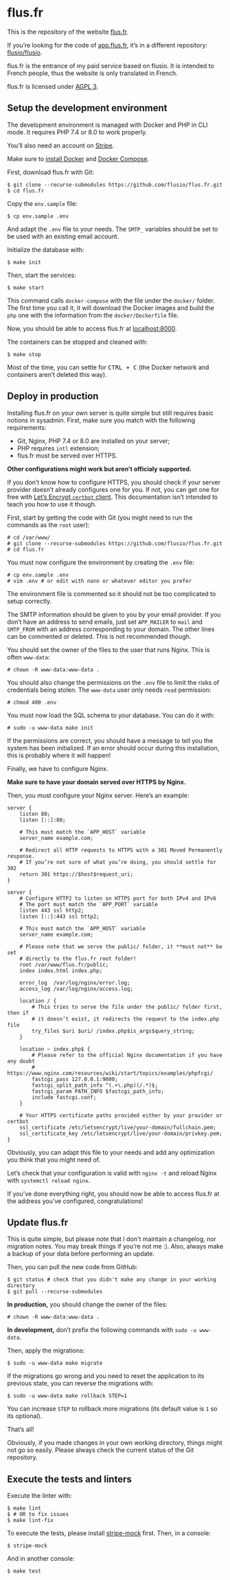 # flus.fr

This is the repository of the website [flus.fr](https://flus.fr).

If you’re looking for the code of [app.flus.fr](https://app.flus.fr), it’s in a
different repository: [flusio/flusio](https://github.com/flusio/flusio).

flus.fr is the entrance of my paid service based on flusio. It is intended to
French people, thus the website is only translated in French.

flus.fr is licensed under [AGPL 3](https://github.com/flusio/flus.fr/blob/main/LICENSE.txt).

## Setup the development environment

The development environment is managed with Docker and PHP in CLI mode. It
requires PHP 7.4 or 8.0 to work properly.

You’ll also need an account on [Stripe](https://stripe.com/).

Make sure to [install Docker](https://docs.docker.com/get-docker/) and
[Docker Compose](https://docs.docker.com/compose/install/).

First, download flus.fr with Git:

```console
$ git clone --recurse-submodules https://github.com/flusio/flus.fr.git
$ cd flus.fr
```

Copy the `env.sample` file:

```console
$ cp env.sample .env
```

And adapt the `.env` file to your needs. The `SMTP_` variables should be set to
be used with an existing email account.

Initialize the database with:

```console
$ make init
```

Then, start the services:

```console
$ make start
```

This command calls `docker-compose` with the file under the `docker/` folder.
The first time you call it, it will download the Docker images and build the
`php` one with the information from the `docker/Dockerfile` file.

Now, you should be able to access flus.fr at [localhost:8000](http://localhost:8000).

The containers can be stopped and cleaned with:

```console
$ make stop
```

Most of the time, you can settle for <kbd>CTRL + C</kbd> (the Docker network
and containers aren’t deleted this way).

## Deploy in production

Installing flus.fr on your own server is quite simple but still requires basic
notions in sysadmin. First, make sure you match with the following
requirements:

- Git, Nginx, PHP 7.4 or 8.0 are installed on your server;
- PHP requires `intl` extension;
- flus.fr must be served over <abbr>HTTPS</abbr>.

**Other configurations might work but aren’t officialy supported.**

If you don’t know how to configure HTTPS, you should check if your server
provider doesn’t already configures one for you. If not, you can get one for
free with [Let’s Encrypt `certbot` client](https://certbot.eff.org/). This
documentation isn’t intended to teach you how to use it though.

First, start by getting the code with Git (you might need to run the commands
as the `root` user):

```console
# cd /var/www/
# git clone --recurse-submodules https://github.com/flusio/flus.fr.git
# cd flus.fr
```

You must now configure the environment by creating the `.env` file:

```console
# cp env.sample .env
# vim .env # or edit with nano or whatever editor you prefer
```

The environment file is commented so it should not be too complicated to setup
correctly.

The SMTP information should be given to you by your email provider. If you
don’t have an address to send emails, just set `APP_MAILER` to `mail` and
`SMTP_FROM` with an address corresponding to your domain. The other lines can
be commented or deleted. This is not recommended though.

You should set the owner of the files to the user that runs Nginx. This is
often `www-data`:

```console
# chown -R www-data:www-data .
```

You should also change the permissions on the `.env` file to limit the risks of
credentials being stolen. The `www-data` user only needs `read` permission:

```console
# chmod 400 .env
```

You must now load the SQL schema to your database. You can do it with:

```console
# sudo -u www-data make init
```

If the permissions are correct, you should have a message to tell you the
system has been initialized. If an error should occur during this installation,
this is probably where it will happen!

Finally, we have to configure Nginx.

**Make sure to have your domain served over HTTPS by Nginx.**

Then, you must configure your Nginx server. Here’s an example:

```nginx
server {
    listen 80;
    listen [::]:80;

    # This must match the `APP_HOST` variable
    server_name example.com;

    # Redirect all HTTP requests to HTTPS with a 301 Moved Permanently response.
    # If you’re not sure of what you’re doing, you should settle for 302
    return 301 https://$host$request_uri;
}

server {
    # Configure HTTP2 to listen on HTTPS port for both IPv4 and IPv6
    # The port must match the `APP_PORT` variable
    listen 443 ssl http2;
    listen [::]:443 ssl http2;

    # This must match the `APP_HOST` variable
    server_name example.com;

    # Please note that we serve the public/ folder, it **must not** be set
    # directly to the flus.fr root folder!
    root /var/www/flus.fr/public;
    index index.html index.php;

    error_log  /var/log/nginx/error.log;
    access_log /var/log/nginx/access.log;

    location / {
        # This tries to serve the file under the public/ folder first, then if
        # it doesn’t exist, it redirects the request to the index.php file
        try_files $uri $uri/ /index.php$is_args$query_string;
    }

    location ~ index.php$ {
        # Please refer to the official Nginx documentation if you have any doubt
        # https://www.nginx.com/resources/wiki/start/topics/examples/phpfcgi/
        fastcgi_pass 127.0.0.1:9000;
        fastcgi_split_path_info ^(.+\.php)(/.*)$;
        fastcgi_param PATH_INFO $fastcgi_path_info;
        include fastcgi.conf;
    }

    # Your HTTPS certificate paths provided either by your provider or certbot
    ssl_certificate /etc/letsencrypt/live/your-domain/fullchain.pem;
    ssl_certificate_key /etc/letsencrypt/live/your-domain/privkey.pem;
}
```

Obviously, you can adapt this file to your needs and add any optimization you
think that you might need of.

Let’s check that your configuration is valid with `nginx -t` and reload Nginx
with `systemctl reload nginx`.

If you’ve done everything right, you should now be able to access flus.fr at
the address you’ve configured, congratulations!

## Update flus.fr

This is quite simple, but please note that I don't maintain a changelog, nor
migration notes. You may break things if you’re not me :). Also, always make a
backup of your data before performing an update.

Then, you can pull the new code from GitHub:

```console
$ git status # check that you didn't make any change in your working directory
$ git pull --recurse-submodules
```

**In production,** you should change the owner of the files:

```console
# chown -R www-data:www-data .
```

**In development,** don’t prefix the following commands with `sudo -u www-data`.

Then, apply the migrations:

```console
$ sudo -u www-data make migrate
```

If the migrations go wrong and you need to reset the application to
its previous state, you can reverse the migrations with:

```console
$ sudo -u www-data make rollback STEP=1
```

You can increase `STEP` to rollback more migrations (its default value is `1`
so its optional).

That’s all!

Obviously, if you made changes in your own working directory, things might not
go so easily. Please always check the current status of the Git repository.

## Execute the tests and linters

Execute the linter with:

```console
$ make lint
$ # OR to fix issues
$ make lint-fix
```

To execute the tests, please install [stripe-mock](https://github.com/stripe/stripe-mock)
first. Then, in a console:

```console
$ stripe-mock
```

And in another console:

```console
$ make test
```
